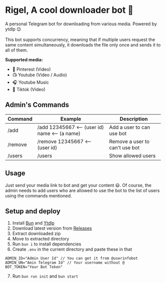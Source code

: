 # Rigel, A cool downloader bot 🌠

A personal Telegram bot for downloading from various media. Powered by ytdlp 😉
<br/>
<br/>
This bot supports concurrency, meaning that if multiple users request the same content simultaneously, it downloads the file only once and sends it to all of them.

**Supported media:**

- 📌 Pinterest (Video)
- 📺 Youtube (Video / Audio)
- 🎧 Youtube Music
- 👯 Tiktok (Video)

## Admin's Commands

| Command | Example                                       | Description                    |
| ------- | --------------------------------------------- | ------------------------------ |
| /add    | /add 12345667 <-- (user id) name <-- (a name) | Add a user to can use bot      |
| /remove | /remove 12345667 <-- (user id)                | Remove a user to can't use bot |
| /users  | /users                                        | Show allowed users             |

## Usage

Just send your media link to bot and get your content 😃. Of course, the admin needs to add users who are allowed to use the bot to the list of users using the commands mentioned.

## Setup and deploy

1.  Install [Bun](https://bun.sh) and [Ytdlp](https://github.com/yt-dlp/yt-dlp/wiki/Installation#installing-the-release-binary)
2.  Download latest version from [Releases](https://github.com/sudospaes/rigel/releases)
3.  Extract downloaded zip
4.  Move to extracted directory
5.  Run `bun i` to install dependencies
6.  Create `.env` in the current directory and paste these in that

```env
ADMIN_ID="Admin User Id" // You can get it from @userinfobot
ADMIN_UN="Amin Telegram Id" // Your username without @
BOT_TOKEN="Your Bot Token"
```

7. Run `bun run init` and `bun start`
